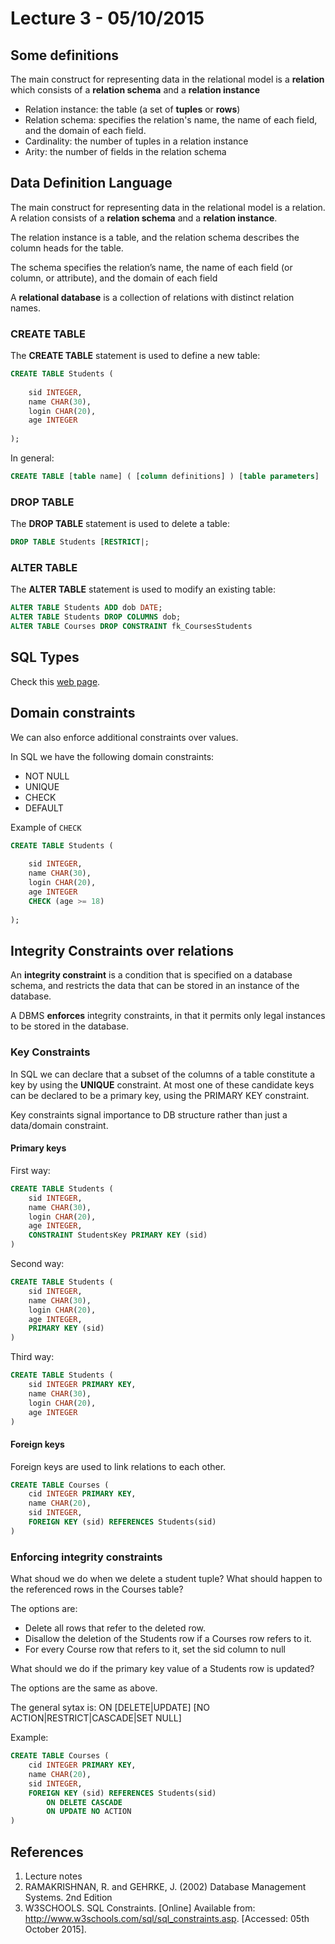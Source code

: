# Lecture 3 - 05/10/2015

## Some definitions

The main construct for representing data in the relational model is a **relation** which consists of a **relation schema** and a **relation instance**

- Relation instance: the table (a set of **tuples** or **rows**)
- Relation schema: specifies the relation's name, the name of each field, and the domain of each field.
- Cardinality: the number of tuples in a relation instance
- Arity: the number of fields in the relation schema

## Data Definition Language

The main construct for representing data in the relational model is a relation. A
relation consists of a **relation schema** and a **relation instance**.

The relation instance is a table, and the relation schema describes the column heads for the table.

The schema specifies the relation’s name, the name of each field (or column, or attribute), and the domain of each field

A **relational database** is a collection of relations with distinct relation names.

### CREATE TABLE

The **CREATE TABLE** statement is used to define a new table:

```sql
CREATE TABLE Students (
	
	sid INTEGER,
	name CHAR(30),
	login CHAR(20),
	age INTEGER
	
);
```

In general:

```sql
CREATE TABLE [table name] ( [column definitions] ) [table parameters]
```

### DROP TABLE

The **DROP TABLE** statement is used to delete a table:

```sql
DROP TABLE Students [RESTRICT|;
```

### ALTER TABLE

The **ALTER TABLE** statement is used to modify an existing table:

```sql
ALTER TABLE Students ADD dob DATE;
ALTER TABLE Students DROP COLUMNS dob;
ALTER TABLE Courses DROP CONSTRAINT fk_CoursesStudents
```

## SQL Types

Check this [web page](http://www.w3schools.com/sql/sql_datatypes_general.asp).

## Domain constraints

We can also enforce additional constraints over values.

In SQL we have the following domain constraints:

- NOT NULL
- UNIQUE
- CHECK
- DEFAULT

Example of `CHECK`

```sql
CREATE TABLE Students (
	
	sid INTEGER,
	name CHAR(30),
	login CHAR(20),
	age INTEGER
	CHECK (age >= 18)
	
);
```

## Integrity Constraints over relations

An **integrity constraint** is a condition that is specified on a database schema, and restricts the data that can be
stored in an instance of the database.

A DBMS **enforces** integrity constraints, in that it permits only legal instances to be stored in the database.

### Key Constraints

In SQL we can declare that a subset of the columns of a table constitute a key by
using the **UNIQUE** constraint. At most one of these candidate keys can be declared
to be a primary key, using the PRIMARY KEY constraint.

Key constraints signal importance to DB structure rather than just a data/domain constraint.

#### Primary keys

First way:

```sql
CREATE TABLE Students (
	sid INTEGER,
	name CHAR(30),
	login CHAR(20),
	age INTEGER,
	CONSTRAINT StudentsKey PRIMARY KEY (sid)
)
```

Second way:

```sql
CREATE TABLE Students (
	sid INTEGER,
	name CHAR(30),
	login CHAR(20),
	age INTEGER,
	PRIMARY KEY (sid)
)
```

Third way:

```sql
CREATE TABLE Students (
	sid INTEGER PRIMARY KEY,
	name CHAR(30),
	login CHAR(20),
	age INTEGER
)
```

#### Foreign keys

Foreign keys are used to link relations to each other.

```sql
CREATE TABLE Courses (
	cid INTEGER PRIMARY KEY,
	name CHAR(20),
	sid INTEGER,
	FOREIGN KEY (sid) REFERENCES Students(sid)
)
```

### Enforcing integrity constraints

What shoud we do when we delete a student tuple? What should happen to the referenced rows in the Courses table?

The options are:

- Delete all rows that refer to the deleted row.
- Disallow the deletion of the Students row if a Courses row refers to it.
- For every Course row that refers to it, set the sid column to null

What should we do if the primary key value of a Students row is updated?

The options are the same as above.

The general sytax is: ON [DELETE|UPDATE] [NO ACTION|RESTRICT|CASCADE|SET NULL]

Example:

```sql
CREATE TABLE Courses (
	cid INTEGER PRIMARY KEY,
	name CHAR(20),
	sid INTEGER,
	FOREIGN KEY (sid) REFERENCES Students(sid)
		ON DELETE CASCADE
		ON UPDATE NO ACTION
) 
```

## References

1. Lecture notes
2. RAMAKRISHNAN, R. and GEHRKE, J. (2002) Database Management Systems. 2nd Edition
3. W3SCHOOLS. SQL Constraints. [Online] Available from: http://www.w3schools.com/sql/sql_constraints.asp. [Accessed: 05th October 2015].

